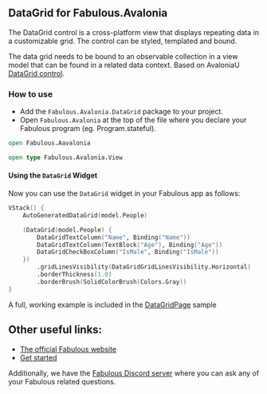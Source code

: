 ## DataGrid for Fabulous.Avalonia

The DataGrid control is a cross-platform view that displays repeating data in a customizable grid. The control can be styled, templated and bound.

The data grid needs to be bound to an observable collection in a view model that can be found in a related data context. Based on AvaloniaU [DataGrid control](https://docs.avaloniaui.net/docs/next/reference/controls/datagrid/).

### How to use
- Add the `Fabulous.Avalonia.DataGrid` package to your project.
- Open `Fabulous.Avalonia` at the top of the file where you declare your Fabulous program (eg. Program.stateful).

```fsharp
open Fabulous.Aavalonia

open type Fabulous.Avalonia.View
```

#### Using the `DataGrid` Widget

Now you can use the `DataGrid` widget in your Fabulous app as follows:

```fsharp
VStack() {
    AutoGeneratedDataGrid(model.People)

    (DataGrid(model.People) {
        DataGridTextColumn("Name", Binding("Name"))
        DataGridTextColumn(TextBlock("Age"), Binding("Age"))
        DataGridCheckBoxColumn("IsMale", Binding("IsMale"))
    })
        .gridLinesVisibility(DataGridGridLinesVisibility.Horizontal)
        .borderThickness(1.0)
        .borderBrush(SolidColorBrush(Colors.Gray))
}

```

A full, working example is included in the [DataGridPage](https://github.com/fabulous-dev/Fabulous.Avalonia/blob/main/samples/Gallery/Pages/DataGridPage.fs) sample

## Other useful links:
- [The official Fabulous website](https://fabulous.dev)
- [Get started](https://docs.fabulous.dev/avalonia/get-started)

Additionally, we have the [Fabulous Discord server](https://discord.gg/bpTJMbSSYK) where you can ask any of your Fabulous related questions.